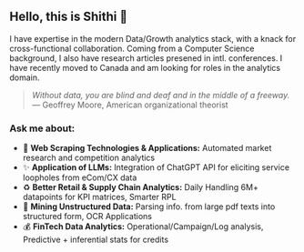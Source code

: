 ## Hello, this is Shithi 👋

I have expertise in the modern Data/Growth analytics stack, with a knack for cross-functional collaboration. Coming from a Computer Science background, I also have research articles presened in intl. conferences. I have recently moved to Canada and am looking for roles in the analytics domain. 

> *Without data, you are blind and deaf and in the middle of a freeway.*<br>
— Geoffrey Moore, American organizational theorist

### Ask me about:
- 🤖 <strong>Web Scraping Technologies & Applications:</strong> Automated market research and competition analytics
- ✨ <strong>Application of LLMs:</strong> Integration of ChatGPT API for eliciting service loopholes from eCom/CX data
- ♻️ <strong>Better Retail & Supply Chain Analytics:</strong> Daily Handling 6M+ datapoints for KPI matrices, Smarter RPL
- 🏁 <strong>Mining Unstructured Data:</strong> Parsing info. from large pdf texts into structured form, OCR Applications
- 💰 <strong>FinTech Data Analytics:</strong> Operational/Campaign/Log analysis, Predictive + inferential stats for credits



